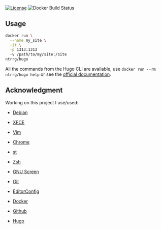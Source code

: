 [![License](https://img.shields.io/badge/license-MIT-blue.svg)](https://github.com/ntrrg/docker-hugo/raw/master/LICENSE)
![Docker Build Status](https://img.shields.io/docker/build/ntrrg/hugo.svg)

## Usage

```sh
docker run \
  --name my_site \
  -it \
  -p 1313:1313
  -v /path/to/my/site:/site
ntrrg/hugo
```

All the commands from the Hugo CLI are available, use `docker run --rm ntrrg/hugo help` or see the [official documentation](https://gohugo.io/commands/).

## Acknowledgment

Working on this project I use/used:

* [Debian](https://www.debian.org/)

* [XFCE](https://xfce.org/)

* [Vim](https://www.vim.org/)

* [Chrome](https://www.google.com/chrome/browser/desktop/index.html)

* [st](https://st.suckless.org/)

* [Zsh](http://www.zsh.org/)

* [GNU Screen](https://www.gnu.org/software/screen)

* [Git](https://git-scm.com/)

* [EditorConfig](http://editorconfig.org/)

* [Docker](https://docker.com)

* [Github](https://github.com)

* [Hugo](https://gohugo.io)

